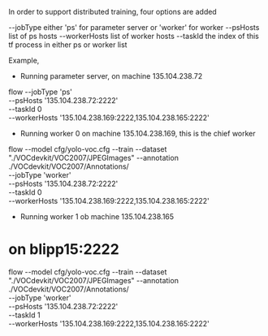 In order to support distributed training, four options are added

--jobType  either 'ps' for parameter server or 'worker' for worker
--psHosts  list of ps hosts
--workerHosts list of worker hosts
--taskId  the index of this tf process in either ps or worker list

Example,

* Running parameter server, on machine 135.104.238.72

flow  --jobType 'ps' \
  --psHosts '135.104.238.72:2222' \
  --taskId 0 \
  --workerHosts '135.104.238.169:2222,135.104.238.165:2222'

* Running worker 0 on machine 135.104.238.169, this is the chief worker

flow --model cfg/yolo-voc.cfg --train --dataset "./VOCdevkit/VOC2007/JPEGImages" --annotation ./VOCdevkit/VOC2007/Annotations/ \
 --jobType 'worker' \
  --psHosts '135.104.238.72:2222' \
  --taskId 0 \
  --workerHosts '135.104.238.169:2222,135.104.238.165:2222'

* Running worker 1 ob machine 135.104.238.165

# on blipp15:2222
flow --model cfg/yolo-voc.cfg --train --dataset "./VOCdevkit/VOC2007/JPEGImages" --annotation ./VOCdevkit/VOC2007/Annotations/ \
 --jobType 'worker' \
  --psHosts '135.104.238.72:2222' \
  --taskId 1 \
  --workerHosts '135.104.238.169:2222,135.104.238.165:2222'





